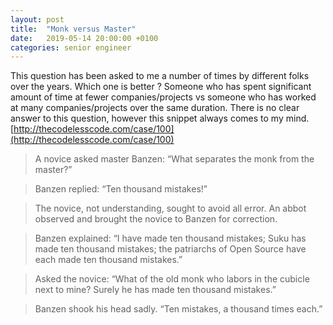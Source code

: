 ```yaml
---
layout: post
title:  "Monk versus Master"
date:   2019-05-14 20:00:00 +0100
categories: senior engineer
---
```


This question has been asked to me a number of times by different folks over the years. Which one is better ? Someone who has spent significant amount of time at fewer companies/projects vs someone who has worked at many companies/projects over the same duration. There is no clear answer to this question, however this snippet always comes to my mind.
[http://thecodelesscode.com/case/100](http://thecodelesscode.com/case/100)

> A novice asked master Banzen: “What separates the monk from the master?”

> Banzen replied: “Ten thousand mistakes!”

> The novice, not understanding, sought to avoid all error. An abbot observed and brought the novice to Banzen for correction.

> Banzen explained: “I have made ten thousand mistakes; Suku has made ten thousand mistakes; the patriarchs of Open Source have each made ten thousand mistakes.”

> Asked the novice: “What of the old monk who labors in the cubicle next to mine? Surely he has made ten thousand mistakes.”

> Banzen shook his head sadly. “Ten mistakes, a thousand times each.”